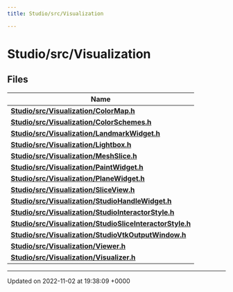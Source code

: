 ```yaml
---
title: Studio/src/Visualization

---
```


# Studio/src/Visualization



## Files

| Name           |
| -------------- |
| **[Studio/src/Visualization/ColorMap.h](../Files/ColorMap_8h.md#file-colormap.h)**  |
| **[Studio/src/Visualization/ColorSchemes.h](../Files/ColorSchemes_8h.md#file-colorschemes.h)**  |
| **[Studio/src/Visualization/LandmarkWidget.h](../Files/LandmarkWidget_8h.md#file-landmarkwidget.h)**  |
| **[Studio/src/Visualization/Lightbox.h](../Files/Lightbox_8h.md#file-lightbox.h)**  |
| **[Studio/src/Visualization/MeshSlice.h](../Files/MeshSlice_8h.md#file-meshslice.h)**  |
| **[Studio/src/Visualization/PaintWidget.h](../Files/PaintWidget_8h.md#file-paintwidget.h)**  |
| **[Studio/src/Visualization/PlaneWidget.h](../Files/PlaneWidget_8h.md#file-planewidget.h)**  |
| **[Studio/src/Visualization/SliceView.h](../Files/SliceView_8h.md#file-sliceview.h)**  |
| **[Studio/src/Visualization/StudioHandleWidget.h](../Files/StudioHandleWidget_8h.md#file-studiohandlewidget.h)**  |
| **[Studio/src/Visualization/StudioInteractorStyle.h](../Files/StudioInteractorStyle_8h.md#file-studiointeractorstyle.h)**  |
| **[Studio/src/Visualization/StudioSliceInteractorStyle.h](../Files/StudioSliceInteractorStyle_8h.md#file-studiosliceinteractorstyle.h)**  |
| **[Studio/src/Visualization/StudioVtkOutputWindow.h](../Files/StudioVtkOutputWindow_8h.md#file-studiovtkoutputwindow.h)**  |
| **[Studio/src/Visualization/Viewer.h](../Files/Viewer_8h.md#file-viewer.h)**  |
| **[Studio/src/Visualization/Visualizer.h](../Files/Visualizer_8h.md#file-visualizer.h)**  |






-------------------------------

Updated on 2022-11-02 at 19:38:09 +0000
